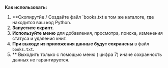 **Как использовать:**

1.  **Скопирутйе / Создайте файл `books.txt в том же каталоге, где находится ваш код Python.
2.  **Запустите скрипт.**
3.  **Используйте меню** для добавления, просмотра, поиска, изменения статуса и удаления книг.
4.  **При выходе из приложения данные будут сохранены** в файл `books.txt`.
5.  ** Выходить только с помощью меню ( цифра 7) иначе сохранность данных не гарантируется.
